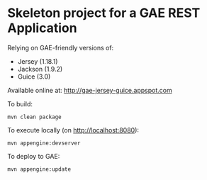 Skeleton project for a GAE REST Application
=

Relying on GAE-friendly versions of:

* Jersey (1.18.1)
* Jackson (1.9.2)
* Guice (3.0)

Available online at: <http://gae-jersey-guice.appspot.com> 

To build:

	mvn clean package
	
To execute locally (on <http://localhost:8080>):

	mvn appengine:devserver

To deploy to GAE:

	mvn appengine:update

